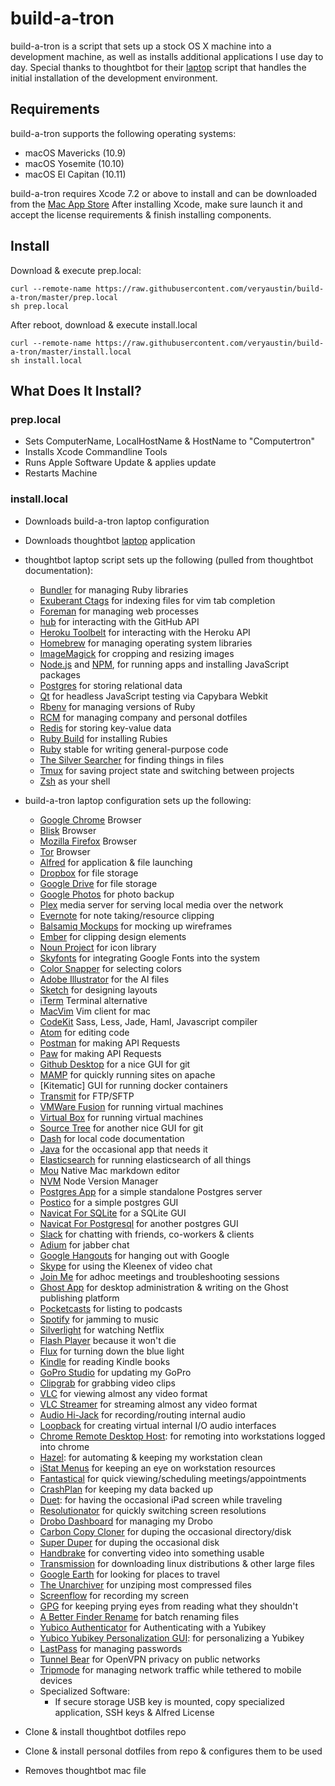 build-a-tron
===================
build-a-tron is a script that sets up a stock OS X machine into a development machine, as well as installs additional applications I use day to day. Special thanks to thoughtbot for their [laptop][lappy] script that handles the initial installation of the development environment.

[lappy]: https://github.com/thoughtbot/laptop

Requirements
--------------
build-a-tron supports the following operating systems:

*  macOS Mavericks (10.9)
*  macOS Yosemite (10.10)
*  macOS El Capitan (10.11)

build-a-tron requires Xcode 7.2 or above to install and can be downloaded from the [Mac App Store][appstore] After installing Xcode, make sure launch it and accept the license requirements & finish installing components.

[appstore]: https://itunes.apple.com/us/app/Xcode/id497799835?mt=12

Install
------
Download & execute prep.local:
```
curl --remote-name https://raw.githubusercontent.com/veryaustin/build-a-tron/master/prep.local
sh prep.local
```

After reboot, download & execute install.local
```
curl --remote-name https://raw.githubusercontent.com/veryaustin/build-a-tron/master/install.local
sh install.local
```

What Does It Install?
---------------------
### prep.local

* Sets ComputerName, LocalHostName & HostName to "Computertron"
* Installs Xcode Commandline Tools
* Runs Apple Software Update & applies update
* Restarts Machine

### install.local

* Downloads build-a-tron laptop configuration
* Downloads thoughtbot [laptop][lappy] application
* thoughtbot laptop script sets up the following (pulled from thoughtbot documentation):
  * [Bundler] for managing Ruby libraries
  * [Exuberant Ctags] for indexing files for vim tab completion
  * [Foreman] for managing web processes
  * [hub] for interacting with the GitHub API
  * [Heroku Toolbelt] for interacting with the Heroku API
  * [Homebrew] for managing operating system libraries
  * [ImageMagick] for cropping and resizing images
  * [Node.js] and [NPM], for running apps and installing JavaScript packages
  * [Postgres] for storing relational data
  * [Qt] for headless JavaScript testing via Capybara Webkit
  * [Rbenv] for managing versions of Ruby
  * [RCM] for managing company and personal dotfiles
  * [Redis] for storing key-value data
  * [Ruby Build] for installing Rubies
  * [Ruby] stable for writing general-purpose code
  * [The Silver Searcher] for finding things in files
  * [Tmux] for saving project state and switching between projects
  * [Zsh] as your shell

* build-a-tron laptop configuration sets up the following:
  * [Google Chrome] Browser
  * [Blisk] Browser
  * [Mozilla Firefox] Browser
  * [Tor] Browser
  * [Alfred] for application & file launching
  * [Dropbox] for file storage
  * [Google Drive] for file storage
  * [Google Photos] for photo backup
  * [Plex] media server for serving local media over the network
  * [Evernote] for note taking/resource clipping
  * [Balsamiq Mockups] for mocking up wireframes
  * [Ember] for clipping design elements
  * [Noun Project] for icon library
  * [Skyfonts] for integrating Google Fonts into the system
  * [Color Snapper] for selecting colors
  * [Adobe Illustrator] for the AI files
  * [Sketch] for designing layouts
  * [iTerm] Terminal alternative
  * [MacVim] Vim client for mac
  * [CodeKit] Sass, Less, Jade, Haml, Javascript compiler
  * [Atom] for editing code
  * [Postman] for making API Requests
  * [Paw] for making API Requests
  * [Github Desktop] for a nice GUI for git
  * [MAMP] for quickly running sites on apache
  * [Kitematic] GUI for running docker containers
  * [Transmit] for FTP/SFTP
  * [VMWare Fusion] for running virtual machines
  * [Virtual Box] for running virtual machines
  * [Source Tree] for another nice GUI for git
  * [Dash] for local code documentation
  * [Java] for the occasional app that needs it
  * [Elasticsearch] for running elasticsearch of all things
  * [Mou] Native Mac markdown editor
  * [NVM] Node Version Manager
  * [Postgres App] for a simple standalone Postgres server
  * [Postico] for a simple postgres GUI
  * [Navicat For SQLite] for a SQLite GUI
  * [Navicat For Postgresql] for another postgres GUI
  * [Slack] for chatting with friends, co-workers & clients
  * [Adium] for jabber chat
  * [Google Hangouts] for hanging out with Google
  * [Skype] for using the Kleenex of video chat
  * [Join Me] for adhoc meetings and troubleshooting sessions
  * [Ghost App] for desktop administration & writing on the Ghost publishing platform
  * [Pocketcasts] for listing to podcasts
  * [Spotify] for jamming to music
  * [Silverlight] for watching Netflix
  * [Flash Player] because it won't die
  * [Flux] for turning down the blue light
  * [Kindle] for reading Kindle books
  * [GoPro Studio] for updating my GoPro
  * [Clipgrab] for grabbing video clips
  * [VLC] for viewing almost any video format
  * [VLC Streamer] for streaming almost any video format
  * [Audio Hi-Jack] for recording/routing internal audio
  * [Loopback] for creating virtual internal I/O audio interfaces
  * [Chrome Remote Desktop Host]: for remoting into workstations logged into chrome
  * [Hazel]: for automating & keeping my workstation clean
  * [iStat Menus] for keeping an eye on workstation resources
  * [Fantastical] for quick viewing/scheduling meetings/appointments
  * [CrashPlan] for keeping my data backed up
  * [Duet]: for having the occasional iPad screen while traveling
  * [Resolutionator] for quickly switching screen resolutions
  * [Drobo Dashboard] for managing my Drobo
  * [Carbon Copy Cloner] for duping the occasional directory/disk
  * [Super Duper] for duping the occasional disk
  * [Handbrake] for converting video into something usable
  * [Transmission] for downloading linux distributions & other large files
  * [Google Earth] for looking for places to travel
  * [The Unarchiver] for unziping most compressed files
  * [Screenflow] for recording my screen
  * [GPG] for keeping prying eyes from reading what they shouldn't
  * [A Better Finder Rename] for batch renaming files
  * [Yubico Authenticator] for Authenticating with a Yubikey
  * [Yubico Yubikey Personalization GUI]: for personalizing a Yubikey
  * [LastPass] for managing passwords
  * [Tunnel Bear] for OpenVPN privacy on public networks
  * [Tripmode] for managing network traffic while tethered to mobile devices
  * Specialized Software:
    * If secure storage USB key is mounted, copy specialized application, SSH keys & Alfred License
* Clone & install thoughtbot dotfiles repo
* Clone & install personal dotfiles from repo & configures them to be used
* Removes thoughtbot mac file

[Bundler]: http://bundler.io/
[Exuberant Ctags]: http://ctags.sourceforge.net/
[Foreman]: https://github.com/ddollar/foreman
[hub]: http://hub.github.com/
[Heroku Toolbelt]: https://toolbelt.heroku.com/
[Homebrew]: http://brew.sh/
[ImageMagick]: http://www.imagemagick.org/
[Node.js]: http://nodejs.org/
[NPM]: https://www.npmjs.org/
[Postgres]: http://www.postgresql.org/
[Qt]: http://qt-project.org/
[Rbenv]: https://github.com/sstephenson/rbenv
[RCM]: https://github.com/thoughtbot/rcm
[Redis]: http://redis.io/
[Ruby Build]: https://github.com/sstephenson/ruby-build
[Ruby]: https://www.ruby-lang.org/en/
[The Silver Searcher]: https://github.com/ggreer/the_silver_searcher
[Tmux]: http://tmux.sourceforge.net/
[Zsh]: http://www.zsh.org/
[Google Chrome]: https://www.google.com/chrome/
[Blisk]: https://blisk.io/
[Mozilla Firefox]: https://www.mozilla.org/en-US/firefox/new/
[Tor]: https://www.torproject.org/projects/torbrowser.html
[Alfred]: https://www.alfredapp.com/
[Dropbox]: http://dropbox.com/
[Google Drive]: http://drive.google.com/
[Google Photos]: http://photos.google.com
[Plex]: https://www.plex.tv/
[Evernote]: http://www.evernote.com
[Balsamiq Mockups]: https://balsamiq.com/products/mockups/
[Ember]: http://realmacsoftware.com/ember/
[Noun Project]: https://thenounproject.com/
[Skyfonts]: http://skyfonts.com/
[Color Snapper]: http://colorsnapper.com/
[Adobe Illustrator]: http://www.adobe.com/products/illustrator.html
[Sketch]: https://www.sketchapp.com/
[iTerm]: https://www.iterm2.com/
[MacVim]: https://github.com/b4winckler/macvim/releases
[CodeKit]: https://incident57.com/codekit/
[Atom]: http://www.atom.io/
[Postman]: https://www.getpostman.com/
[Paw]: https://paw.cloud/
[Github Desktop]: https://desktop.github.com/
[MAMP]: https://www.mamp.info/en/
[Transmit]: https://panic.com/transmit/
[VMWare Fusion]: https://www.vmware.com/products/fusion
[Virtual Box]: https://www.virtualbox.org/wiki/Downloads
[Source Tree]: https://www.sourcetreeapp.com/
[Dash]: https://kapeli.com/dash
[Java]: https://www.java.com/en/download/
[Elasticsearch]: https://www.elastic.co/
[Mou]: http://25.io/mou/
[NVM]: https://github.com/creationix/nvm
[Postgres App]: http://postgresapp.com/
[Postico]: https://eggerapps.at/postico/
[Navicat For SQLite]: http://www.navicat.com/products/navicat-for-sqlite/
[Navicat For Postgresql]: http://www.navicat.com/products/navicat-for-postgresql/
[Slack]: https://slack.com/
[Adium]: https://adium.im/
[Google Hangouts]: http://hangouts.google.com/
[Skype]: http://skype.com/
[Join Me]: http://join.me/
[Ghost App]: https://ghost.org/downloads/
[Pocketcasts]: http://www.shiftyjelly.com/pocketcasts/
[Spotify]: http://www.spotify.com/
[Silverlight]: https://www.microsoft.com/silverlight/
[Flash Player]: https://get.adobe.com/flashplayer/
[Music Manager]: https://play.google.com/music/listen?u=0#/manager/
[Kindle]: https://itunes.apple.com/us/app/kindle/id405399194?mt=12
[GoPro Studio]: http://shop.gopro.com/softwareandapp/gopro-studio/GoPro-Studio.html
[Clipgrab]: https://clipgrab.org/
[VLC]: http://www.videolan.org/vlc/index.html
[VLC Streamer]: http://hobbyistsoftware.com/vlcstreamer
[Chrome Remote Desktop Host]: https://chrome.google.com/webstore/detail/chrome-remote-desktop/gbchcmhmhahfdphkhkmpfmihenigjmpp?hl=en
[Hazel]: https://www.noodlesoft.com/hazel.php
[iStat Menus]: https://bjango.com/mac/istatmenus/
[Fantastical]: https://flexibits.com/fantastical
[CrashPlan]: http://www.code42.com/crashplan/
[Duet]: http://www.duetdisplay.com/
[Resolutionator]: http://manytricks.com/resolutionator/
[Drobo Dashboard]: http://www.drobo.com/
[Carbon Copy Cloner]: https://bombich.com/
[Super Duper]: http://www.shirt-pocket.com/SuperDuper/SuperDuperDescription.html
[Handbrake]: https://handbrake.fr/
[Transmission]: http://www.transmissionbt.com/
[Google Earth]: https://www.google.com/earth/
[The Unarchiver]: http://unarchiver.c3.cx/
[Screenflow]: http://www.telestream.net/screenflow/overview.htm
[GPG]: https://gpgtools.org/
[A Better Finder Rename]: http://www.publicspace.net/ABetterFinderRename/
[Yubico Authenticator]: https://developers.yubico.com/yubioath-desktop/
[Yubico Yubikey Personalization GUI]: https://www.yubico.com/products/services-software/personalization-tools/use/
[LastPass]: https://lastpass.com/
[Tunnel Bear]: https://www.tunnelbear.com/
[Flux]: https://justgetflux.com/
[Tripmode]: http://tripmode.ch/
[Audio Hi-Jack]: https://www.rogueamoeba.com/audiohijack/
[Loopback]: https://www.rogueamoeba.com/loopback/
